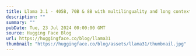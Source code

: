 ```yaml
---
title: Llama 3.1 - 405B, 70B & 8B with multilinguality and long context
description: ""
summary: ""
pubDate: Tue, 23 Jul 2024 00:00:00 GMT
source: Hugging Face Blog
url: https://huggingface.co/blog/llama31
thumbnail: "https://huggingface.co/blog/assets/llama31/thumbnail.jpg"
---
```


